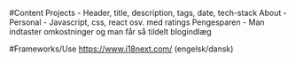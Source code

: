 #Content
Projects
    - Header, title, description, tags, date, tech-stack
About
    - Personal
    - Javascript, css, react osv. med ratings
Pengesparen
    - Man indtaster omkostninger og man får så tildelt blogindlæg

#Frameworks/Use
https://www.i18next.com/ (engelsk/dansk)
